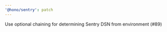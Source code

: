 ```yaml
---
'@hono/sentry': patch
---
```


Use optional chaining for determining Sentry DSN from environment (#89)
